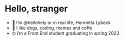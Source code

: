# Hello, stranger

- 👋 I’m @hellohely or in real life, Henrietta Lybeck
- 💖 I like dogs, coding, memes and coffe
- 🤓 I’m a Front End student graduating in spring 2023

<!---
hellohely/hellohely is a ✨ special ✨ repository because its `README.md` (this file) appears on your GitHub profile.
You can click the Preview link to take a look at your changes.
--->
